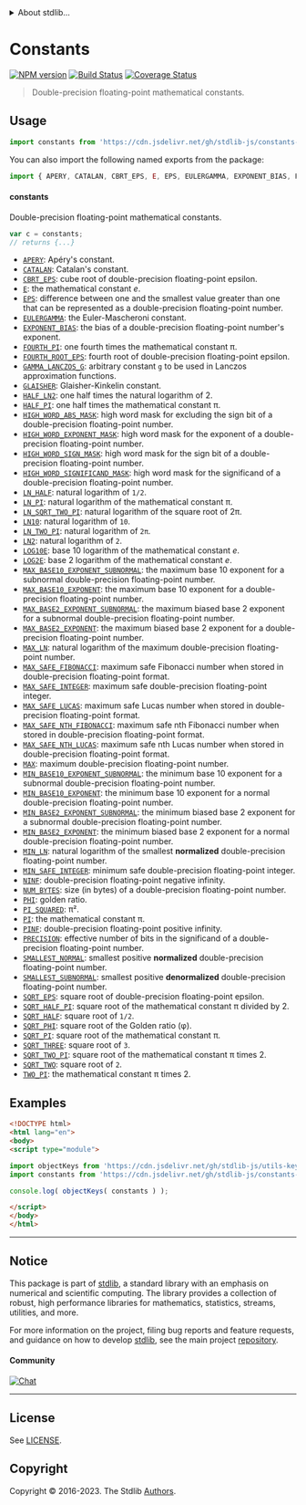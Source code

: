 <!--

@license Apache-2.0

Copyright (c) 2021 The Stdlib Authors.

Licensed under the Apache License, Version 2.0 (the "License");
you may not use this file except in compliance with the License.
You may obtain a copy of the License at

   http://www.apache.org/licenses/LICENSE-2.0

Unless required by applicable law or agreed to in writing, software
distributed under the License is distributed on an "AS IS" BASIS,
WITHOUT WARRANTIES OR CONDITIONS OF ANY KIND, either express or implied.
See the License for the specific language governing permissions and
limitations under the License.

-->


<details>
  <summary>
    About stdlib...
  </summary>
  <p>We believe in a future in which the web is a preferred environment for numerical computation. To help realize this future, we've built stdlib. stdlib is a standard library, with an emphasis on numerical and scientific computation, written in JavaScript (and C) for execution in browsers and in Node.js.</p>
  <p>The library is fully decomposable, being architected in such a way that you can swap out and mix and match APIs and functionality to cater to your exact preferences and use cases.</p>
  <p>When you use stdlib, you can be absolutely certain that you are using the most thorough, rigorous, well-written, studied, documented, tested, measured, and high-quality code out there.</p>
  <p>To join us in bringing numerical computing to the web, get started by checking us out on <a href="https://github.com/stdlib-js/stdlib">GitHub</a>, and please consider <a href="https://opencollective.com/stdlib">financially supporting stdlib</a>. We greatly appreciate your continued support!</p>
</details>

# Constants

[![NPM version][npm-image]][npm-url] [![Build Status][test-image]][test-url] [![Coverage Status][coverage-image]][coverage-url] <!-- [![dependencies][dependencies-image]][dependencies-url] -->

> Double-precision floating-point mathematical constants.



<section class="usage">

## Usage

```javascript
import constants from 'https://cdn.jsdelivr.net/gh/stdlib-js/constants-float64@v0.1.1-esm/index.mjs';
```

You can also import the following named exports from the package:

```javascript
import { APERY, CATALAN, CBRT_EPS, E, EPS, EULERGAMMA, EXPONENT_BIAS, FOURTH_PI, FOURTH_ROOT_EPS, GAMMA_LANCZOS_G, GLAISHER, HALF_LN2, HALF_PI, HIGH_WORD_ABS_MASK, HIGH_WORD_EXPONENT_MASK, HIGH_WORD_SIGNIFICAND_MASK, HIGH_WORD_SIGN_MASK, LN10, LN2, LN_HALF, LN_PI, LN_SQRT_TWO_PI, LN_TWO_PI, LOG10E, LOG2E, MAX, MAX_BASE10_EXPONENT, MAX_BASE10_EXPONENT_SUBNORMAL, MAX_BASE2_EXPONENT, MAX_BASE2_EXPONENT_SUBNORMAL, MAX_LN, MAX_SAFE_FIBONACCI, MAX_SAFE_INTEGER, MAX_SAFE_LUCAS, MAX_SAFE_NTH_FIBONACCI, MAX_SAFE_NTH_LUCAS, MIN_BASE10_EXPONENT, MIN_BASE10_EXPONENT_SUBNORMAL, MIN_BASE2_EXPONENT, MIN_BASE2_EXPONENT_SUBNORMAL, MIN_LN, MIN_SAFE_INTEGER, NINF, NUM_BYTES, PHI, PI, PINF, PI_SQUARED, PRECISION, SMALLEST_NORMAL, SMALLEST_SUBNORMAL, SQRT_EPS, SQRT_HALF, SQRT_HALF_PI, SQRT_PHI, SQRT_PI, SQRT_THREE, SQRT_TWO, SQRT_TWO_PI, TWO_PI } from 'https://cdn.jsdelivr.net/gh/stdlib-js/constants-float64@v0.1.1-esm/index.mjs';
```

#### constants

Double-precision floating-point mathematical constants.

```javascript
var c = constants;
// returns {...}
```

<!-- <toc pattern="*" > -->

<div class="namespace-toc">

-   <span class="signature">[`APERY`][@stdlib/constants/float64/apery]</span><span class="delimiter">: </span><span class="description">Apéry's constant.</span>
-   <span class="signature">[`CATALAN`][@stdlib/constants/float64/catalan]</span><span class="delimiter">: </span><span class="description">Catalan's constant.</span>
-   <span class="signature">[`CBRT_EPS`][@stdlib/constants/float64/cbrt-eps]</span><span class="delimiter">: </span><span class="description">cube root of double-precision floating-point epsilon.</span>
-   <span class="signature">[`E`][@stdlib/constants/float64/e]</span><span class="delimiter">: </span><span class="description">the mathematical constant _e_.</span>
-   <span class="signature">[`EPS`][@stdlib/constants/float64/eps]</span><span class="delimiter">: </span><span class="description">difference between one and the smallest value greater than one that can be represented as a double-precision floating-point number.</span>
-   <span class="signature">[`EULERGAMMA`][@stdlib/constants/float64/eulergamma]</span><span class="delimiter">: </span><span class="description">the Euler-Mascheroni constant.</span>
-   <span class="signature">[`EXPONENT_BIAS`][@stdlib/constants/float64/exponent-bias]</span><span class="delimiter">: </span><span class="description">the bias of a double-precision floating-point number's exponent.</span>
-   <span class="signature">[`FOURTH_PI`][@stdlib/constants/float64/fourth-pi]</span><span class="delimiter">: </span><span class="description">one fourth times the mathematical constant π.</span>
-   <span class="signature">[`FOURTH_ROOT_EPS`][@stdlib/constants/float64/fourth-root-eps]</span><span class="delimiter">: </span><span class="description">fourth root of double-precision floating-point epsilon.</span>
-   <span class="signature">[`GAMMA_LANCZOS_G`][@stdlib/constants/float64/gamma-lanczos-g]</span><span class="delimiter">: </span><span class="description">arbitrary constant `g` to be used in Lanczos approximation functions.</span>
-   <span class="signature">[`GLAISHER`][@stdlib/constants/float64/glaisher-kinkelin]</span><span class="delimiter">: </span><span class="description">Glaisher-Kinkelin constant.</span>
-   <span class="signature">[`HALF_LN2`][@stdlib/constants/float64/half-ln-two]</span><span class="delimiter">: </span><span class="description">one half times the natural logarithm of 2.</span>
-   <span class="signature">[`HALF_PI`][@stdlib/constants/float64/half-pi]</span><span class="delimiter">: </span><span class="description">one half times the mathematical constant π.</span>
-   <span class="signature">[`HIGH_WORD_ABS_MASK`][@stdlib/constants/float64/high-word-abs-mask]</span><span class="delimiter">: </span><span class="description">high word mask for excluding the sign bit of a double-precision floating-point number.</span>
-   <span class="signature">[`HIGH_WORD_EXPONENT_MASK`][@stdlib/constants/float64/high-word-exponent-mask]</span><span class="delimiter">: </span><span class="description">high word mask for the exponent of a double-precision floating-point number.</span>
-   <span class="signature">[`HIGH_WORD_SIGN_MASK`][@stdlib/constants/float64/high-word-sign-mask]</span><span class="delimiter">: </span><span class="description">high word mask for the sign bit of a double-precision floating-point number.</span>
-   <span class="signature">[`HIGH_WORD_SIGNIFICAND_MASK`][@stdlib/constants/float64/high-word-significand-mask]</span><span class="delimiter">: </span><span class="description">high word mask for the significand of a double-precision floating-point number.</span>
-   <span class="signature">[`LN_HALF`][@stdlib/constants/float64/ln-half]</span><span class="delimiter">: </span><span class="description">natural logarithm of `1/2`.</span>
-   <span class="signature">[`LN_PI`][@stdlib/constants/float64/ln-pi]</span><span class="delimiter">: </span><span class="description">natural logarithm of the mathematical constant π.</span>
-   <span class="signature">[`LN_SQRT_TWO_PI`][@stdlib/constants/float64/ln-sqrt-two-pi]</span><span class="delimiter">: </span><span class="description">natural logarithm of the square root of 2π.</span>
-   <span class="signature">[`LN10`][@stdlib/constants/float64/ln-ten]</span><span class="delimiter">: </span><span class="description">natural logarithm of `10`.</span>
-   <span class="signature">[`LN_TWO_PI`][@stdlib/constants/float64/ln-two-pi]</span><span class="delimiter">: </span><span class="description">natural logarithm of `2π`.</span>
-   <span class="signature">[`LN2`][@stdlib/constants/float64/ln-two]</span><span class="delimiter">: </span><span class="description">natural logarithm of `2`.</span>
-   <span class="signature">[`LOG10E`][@stdlib/constants/float64/log10-e]</span><span class="delimiter">: </span><span class="description">base 10 logarithm of the mathematical constant _e_.</span>
-   <span class="signature">[`LOG2E`][@stdlib/constants/float64/log2-e]</span><span class="delimiter">: </span><span class="description">base 2 logarithm of the mathematical constant _e_.</span>
-   <span class="signature">[`MAX_BASE10_EXPONENT_SUBNORMAL`][@stdlib/constants/float64/max-base10-exponent-subnormal]</span><span class="delimiter">: </span><span class="description">the maximum base 10 exponent for a subnormal double-precision floating-point number.</span>
-   <span class="signature">[`MAX_BASE10_EXPONENT`][@stdlib/constants/float64/max-base10-exponent]</span><span class="delimiter">: </span><span class="description">the maximum base 10 exponent for a double-precision floating-point number.</span>
-   <span class="signature">[`MAX_BASE2_EXPONENT_SUBNORMAL`][@stdlib/constants/float64/max-base2-exponent-subnormal]</span><span class="delimiter">: </span><span class="description">the maximum biased base 2 exponent for a subnormal double-precision floating-point number.</span>
-   <span class="signature">[`MAX_BASE2_EXPONENT`][@stdlib/constants/float64/max-base2-exponent]</span><span class="delimiter">: </span><span class="description">the maximum biased base 2 exponent for a double-precision floating-point number.</span>
-   <span class="signature">[`MAX_LN`][@stdlib/constants/float64/max-ln]</span><span class="delimiter">: </span><span class="description">natural logarithm of the maximum double-precision floating-point number.</span>
-   <span class="signature">[`MAX_SAFE_FIBONACCI`][@stdlib/constants/float64/max-safe-fibonacci]</span><span class="delimiter">: </span><span class="description">maximum safe Fibonacci number when stored in double-precision floating-point format.</span>
-   <span class="signature">[`MAX_SAFE_INTEGER`][@stdlib/constants/float64/max-safe-integer]</span><span class="delimiter">: </span><span class="description">maximum safe double-precision floating-point integer.</span>
-   <span class="signature">[`MAX_SAFE_LUCAS`][@stdlib/constants/float64/max-safe-lucas]</span><span class="delimiter">: </span><span class="description">maximum safe Lucas number when stored in double-precision floating-point format.</span>
-   <span class="signature">[`MAX_SAFE_NTH_FIBONACCI`][@stdlib/constants/float64/max-safe-nth-fibonacci]</span><span class="delimiter">: </span><span class="description">maximum safe nth Fibonacci number when stored in double-precision floating-point format.</span>
-   <span class="signature">[`MAX_SAFE_NTH_LUCAS`][@stdlib/constants/float64/max-safe-nth-lucas]</span><span class="delimiter">: </span><span class="description">maximum safe nth Lucas number when stored in double-precision floating-point format.</span>
-   <span class="signature">[`MAX`][@stdlib/constants/float64/max]</span><span class="delimiter">: </span><span class="description">maximum double-precision floating-point number.</span>
-   <span class="signature">[`MIN_BASE10_EXPONENT_SUBNORMAL`][@stdlib/constants/float64/min-base10-exponent-subnormal]</span><span class="delimiter">: </span><span class="description">the minimum base 10 exponent for a subnormal double-precision floating-point number.</span>
-   <span class="signature">[`MIN_BASE10_EXPONENT`][@stdlib/constants/float64/min-base10-exponent]</span><span class="delimiter">: </span><span class="description">the minimum base 10 exponent for a normal double-precision floating-point number.</span>
-   <span class="signature">[`MIN_BASE2_EXPONENT_SUBNORMAL`][@stdlib/constants/float64/min-base2-exponent-subnormal]</span><span class="delimiter">: </span><span class="description">the minimum biased base 2 exponent for a subnormal double-precision floating-point number.</span>
-   <span class="signature">[`MIN_BASE2_EXPONENT`][@stdlib/constants/float64/min-base2-exponent]</span><span class="delimiter">: </span><span class="description">the minimum biased base 2 exponent for a normal double-precision floating-point number.</span>
-   <span class="signature">[`MIN_LN`][@stdlib/constants/float64/min-ln]</span><span class="delimiter">: </span><span class="description">natural logarithm of the smallest **normalized** double-precision floating-point number.</span>
-   <span class="signature">[`MIN_SAFE_INTEGER`][@stdlib/constants/float64/min-safe-integer]</span><span class="delimiter">: </span><span class="description">minimum safe double-precision floating-point integer.</span>
-   <span class="signature">[`NINF`][@stdlib/constants/float64/ninf]</span><span class="delimiter">: </span><span class="description">double-precision floating-point negative infinity.</span>
-   <span class="signature">[`NUM_BYTES`][@stdlib/constants/float64/num-bytes]</span><span class="delimiter">: </span><span class="description">size (in bytes) of a double-precision floating-point number.</span>
-   <span class="signature">[`PHI`][@stdlib/constants/float64/phi]</span><span class="delimiter">: </span><span class="description">golden ratio.</span>
-   <span class="signature">[`PI_SQUARED`][@stdlib/constants/float64/pi-squared]</span><span class="delimiter">: </span><span class="description">π².</span>
-   <span class="signature">[`PI`][@stdlib/constants/float64/pi]</span><span class="delimiter">: </span><span class="description">the mathematical constant π.</span>
-   <span class="signature">[`PINF`][@stdlib/constants/float64/pinf]</span><span class="delimiter">: </span><span class="description">double-precision floating-point positive infinity.</span>
-   <span class="signature">[`PRECISION`][@stdlib/constants/float64/precision]</span><span class="delimiter">: </span><span class="description">effective number of bits in the significand of a double-precision floating-point number.</span>
-   <span class="signature">[`SMALLEST_NORMAL`][@stdlib/constants/float64/smallest-normal]</span><span class="delimiter">: </span><span class="description">smallest positive **normalized** double-precision floating-point number.</span>
-   <span class="signature">[`SMALLEST_SUBNORMAL`][@stdlib/constants/float64/smallest-subnormal]</span><span class="delimiter">: </span><span class="description">smallest positive **denormalized** double-precision floating-point number.</span>
-   <span class="signature">[`SQRT_EPS`][@stdlib/constants/float64/sqrt-eps]</span><span class="delimiter">: </span><span class="description">square root of double-precision floating-point epsilon.</span>
-   <span class="signature">[`SQRT_HALF_PI`][@stdlib/constants/float64/sqrt-half-pi]</span><span class="delimiter">: </span><span class="description">square root of the mathematical constant π divided by 2.</span>
-   <span class="signature">[`SQRT_HALF`][@stdlib/constants/float64/sqrt-half]</span><span class="delimiter">: </span><span class="description">square root of `1/2`.</span>
-   <span class="signature">[`SQRT_PHI`][@stdlib/constants/float64/sqrt-phi]</span><span class="delimiter">: </span><span class="description">square root of the Golden ratio (φ).</span>
-   <span class="signature">[`SQRT_PI`][@stdlib/constants/float64/sqrt-pi]</span><span class="delimiter">: </span><span class="description">square root of the mathematical constant π.</span>
-   <span class="signature">[`SQRT_THREE`][@stdlib/constants/float64/sqrt-three]</span><span class="delimiter">: </span><span class="description">square root of `3`.</span>
-   <span class="signature">[`SQRT_TWO_PI`][@stdlib/constants/float64/sqrt-two-pi]</span><span class="delimiter">: </span><span class="description">square root of the mathematical constant π times 2.</span>
-   <span class="signature">[`SQRT_TWO`][@stdlib/constants/float64/sqrt-two]</span><span class="delimiter">: </span><span class="description">square root of `2`.</span>
-   <span class="signature">[`TWO_PI`][@stdlib/constants/float64/two-pi]</span><span class="delimiter">: </span><span class="description">the mathematical constant π times 2.</span>

</div>

<!-- </toc> -->

</section>

<!-- /.usage -->

<section class="examples">

## Examples

<!-- TODO: better examples -->

<!-- eslint no-undef: "error" -->

```html
<!DOCTYPE html>
<html lang="en">
<body>
<script type="module">

import objectKeys from 'https://cdn.jsdelivr.net/gh/stdlib-js/utils-keys@esm/index.mjs';
import constants from 'https://cdn.jsdelivr.net/gh/stdlib-js/constants-float64@v0.1.1-esm/index.mjs';

console.log( objectKeys( constants ) );

</script>
</body>
</html>
```

</section>

<!-- /.examples -->

<!-- Section for related `stdlib` packages. Do not manually edit this section, as it is automatically populated. -->

<section class="related">

</section>

<!-- /.related -->

<!-- Section for all links. Make sure to keep an empty line after the `section` element and another before the `/section` close. -->


<section class="main-repo" >

* * *

## Notice

This package is part of [stdlib][stdlib], a standard library with an emphasis on numerical and scientific computing. The library provides a collection of robust, high performance libraries for mathematics, statistics, streams, utilities, and more.

For more information on the project, filing bug reports and feature requests, and guidance on how to develop [stdlib][stdlib], see the main project [repository][stdlib].

#### Community

[![Chat][chat-image]][chat-url]

---

## License

See [LICENSE][stdlib-license].


## Copyright

Copyright &copy; 2016-2023. The Stdlib [Authors][stdlib-authors].

</section>

<!-- /.stdlib -->

<!-- Section for all links. Make sure to keep an empty line after the `section` element and another before the `/section` close. -->

<section class="links">

[npm-image]: http://img.shields.io/npm/v/@stdlib/constants-float64.svg
[npm-url]: https://npmjs.org/package/@stdlib/constants-float64

[test-image]: https://github.com/stdlib-js/constants-float64/actions/workflows/test.yml/badge.svg?branch=v0.1.1
[test-url]: https://github.com/stdlib-js/constants-float64/actions/workflows/test.yml?query=branch:v0.1.1

[coverage-image]: https://img.shields.io/codecov/c/github/stdlib-js/constants-float64/main.svg
[coverage-url]: https://codecov.io/github/stdlib-js/constants-float64?branch=main

<!--

[dependencies-image]: https://img.shields.io/david/stdlib-js/constants-float64.svg
[dependencies-url]: https://david-dm.org/stdlib-js/constants-float64/main

-->

[chat-image]: https://img.shields.io/gitter/room/stdlib-js/stdlib.svg
[chat-url]: https://app.gitter.im/#/room/#stdlib-js_stdlib:gitter.im

[stdlib]: https://github.com/stdlib-js/stdlib

[stdlib-authors]: https://github.com/stdlib-js/stdlib/graphs/contributors

[umd]: https://github.com/umdjs/umd
[es-module]: https://developer.mozilla.org/en-US/docs/Web/JavaScript/Guide/Modules

[deno-url]: https://github.com/stdlib-js/constants-float64/tree/deno
[umd-url]: https://github.com/stdlib-js/constants-float64/tree/umd
[esm-url]: https://github.com/stdlib-js/constants-float64/tree/esm
[branches-url]: https://github.com/stdlib-js/constants-float64/blob/main/branches.md

[stdlib-license]: https://raw.githubusercontent.com/stdlib-js/constants-float64/main/LICENSE

<!-- <toc-links> -->

[@stdlib/constants/float64/apery]: https://github.com/stdlib-js/constants-float64-apery/tree/esm

[@stdlib/constants/float64/catalan]: https://github.com/stdlib-js/constants-float64-catalan/tree/esm

[@stdlib/constants/float64/cbrt-eps]: https://github.com/stdlib-js/constants-float64-cbrt-eps/tree/esm

[@stdlib/constants/float64/e]: https://github.com/stdlib-js/constants-float64-e/tree/esm

[@stdlib/constants/float64/eps]: https://github.com/stdlib-js/constants-float64-eps/tree/esm

[@stdlib/constants/float64/eulergamma]: https://github.com/stdlib-js/constants-float64-eulergamma/tree/esm

[@stdlib/constants/float64/exponent-bias]: https://github.com/stdlib-js/constants-float64-exponent-bias/tree/esm

[@stdlib/constants/float64/fourth-pi]: https://github.com/stdlib-js/constants-float64-fourth-pi/tree/esm

[@stdlib/constants/float64/fourth-root-eps]: https://github.com/stdlib-js/constants-float64-fourth-root-eps/tree/esm

[@stdlib/constants/float64/gamma-lanczos-g]: https://github.com/stdlib-js/constants-float64-gamma-lanczos-g/tree/esm

[@stdlib/constants/float64/glaisher-kinkelin]: https://github.com/stdlib-js/constants-float64-glaisher-kinkelin/tree/esm

[@stdlib/constants/float64/half-ln-two]: https://github.com/stdlib-js/constants-float64-half-ln-two/tree/esm

[@stdlib/constants/float64/half-pi]: https://github.com/stdlib-js/constants-float64-half-pi/tree/esm

[@stdlib/constants/float64/high-word-abs-mask]: https://github.com/stdlib-js/constants-float64-high-word-abs-mask/tree/esm

[@stdlib/constants/float64/high-word-exponent-mask]: https://github.com/stdlib-js/constants-float64-high-word-exponent-mask/tree/esm

[@stdlib/constants/float64/high-word-sign-mask]: https://github.com/stdlib-js/constants-float64-high-word-sign-mask/tree/esm

[@stdlib/constants/float64/high-word-significand-mask]: https://github.com/stdlib-js/constants-float64-high-word-significand-mask/tree/esm

[@stdlib/constants/float64/ln-half]: https://github.com/stdlib-js/constants-float64-ln-half/tree/esm

[@stdlib/constants/float64/ln-pi]: https://github.com/stdlib-js/constants-float64-ln-pi/tree/esm

[@stdlib/constants/float64/ln-sqrt-two-pi]: https://github.com/stdlib-js/constants-float64-ln-sqrt-two-pi/tree/esm

[@stdlib/constants/float64/ln-ten]: https://github.com/stdlib-js/constants-float64-ln-ten/tree/esm

[@stdlib/constants/float64/ln-two-pi]: https://github.com/stdlib-js/constants-float64-ln-two-pi/tree/esm

[@stdlib/constants/float64/ln-two]: https://github.com/stdlib-js/constants-float64-ln-two/tree/esm

[@stdlib/constants/float64/log10-e]: https://github.com/stdlib-js/constants-float64-log10-e/tree/esm

[@stdlib/constants/float64/log2-e]: https://github.com/stdlib-js/constants-float64-log2-e/tree/esm

[@stdlib/constants/float64/max-base10-exponent-subnormal]: https://github.com/stdlib-js/constants-float64-max-base10-exponent-subnormal/tree/esm

[@stdlib/constants/float64/max-base10-exponent]: https://github.com/stdlib-js/constants-float64-max-base10-exponent/tree/esm

[@stdlib/constants/float64/max-base2-exponent-subnormal]: https://github.com/stdlib-js/constants-float64-max-base2-exponent-subnormal/tree/esm

[@stdlib/constants/float64/max-base2-exponent]: https://github.com/stdlib-js/constants-float64-max-base2-exponent/tree/esm

[@stdlib/constants/float64/max-ln]: https://github.com/stdlib-js/constants-float64-max-ln/tree/esm

[@stdlib/constants/float64/max-safe-fibonacci]: https://github.com/stdlib-js/constants-float64-max-safe-fibonacci/tree/esm

[@stdlib/constants/float64/max-safe-integer]: https://github.com/stdlib-js/constants-float64-max-safe-integer/tree/esm

[@stdlib/constants/float64/max-safe-lucas]: https://github.com/stdlib-js/constants-float64-max-safe-lucas/tree/esm

[@stdlib/constants/float64/max-safe-nth-fibonacci]: https://github.com/stdlib-js/constants-float64-max-safe-nth-fibonacci/tree/esm

[@stdlib/constants/float64/max-safe-nth-lucas]: https://github.com/stdlib-js/constants-float64-max-safe-nth-lucas/tree/esm

[@stdlib/constants/float64/max]: https://github.com/stdlib-js/constants-float64-max/tree/esm

[@stdlib/constants/float64/min-base10-exponent-subnormal]: https://github.com/stdlib-js/constants-float64-min-base10-exponent-subnormal/tree/esm

[@stdlib/constants/float64/min-base10-exponent]: https://github.com/stdlib-js/constants-float64-min-base10-exponent/tree/esm

[@stdlib/constants/float64/min-base2-exponent-subnormal]: https://github.com/stdlib-js/constants-float64-min-base2-exponent-subnormal/tree/esm

[@stdlib/constants/float64/min-base2-exponent]: https://github.com/stdlib-js/constants-float64-min-base2-exponent/tree/esm

[@stdlib/constants/float64/min-ln]: https://github.com/stdlib-js/constants-float64-min-ln/tree/esm

[@stdlib/constants/float64/min-safe-integer]: https://github.com/stdlib-js/constants-float64-min-safe-integer/tree/esm

[@stdlib/constants/float64/ninf]: https://github.com/stdlib-js/constants-float64-ninf/tree/esm

[@stdlib/constants/float64/num-bytes]: https://github.com/stdlib-js/constants-float64-num-bytes/tree/esm

[@stdlib/constants/float64/phi]: https://github.com/stdlib-js/constants-float64-phi/tree/esm

[@stdlib/constants/float64/pi-squared]: https://github.com/stdlib-js/constants-float64-pi-squared/tree/esm

[@stdlib/constants/float64/pi]: https://github.com/stdlib-js/constants-float64-pi/tree/esm

[@stdlib/constants/float64/pinf]: https://github.com/stdlib-js/constants-float64-pinf/tree/esm

[@stdlib/constants/float64/precision]: https://github.com/stdlib-js/constants-float64-precision/tree/esm

[@stdlib/constants/float64/smallest-normal]: https://github.com/stdlib-js/constants-float64-smallest-normal/tree/esm

[@stdlib/constants/float64/smallest-subnormal]: https://github.com/stdlib-js/constants-float64-smallest-subnormal/tree/esm

[@stdlib/constants/float64/sqrt-eps]: https://github.com/stdlib-js/constants-float64-sqrt-eps/tree/esm

[@stdlib/constants/float64/sqrt-half-pi]: https://github.com/stdlib-js/constants-float64-sqrt-half-pi/tree/esm

[@stdlib/constants/float64/sqrt-half]: https://github.com/stdlib-js/constants-float64-sqrt-half/tree/esm

[@stdlib/constants/float64/sqrt-phi]: https://github.com/stdlib-js/constants-float64-sqrt-phi/tree/esm

[@stdlib/constants/float64/sqrt-pi]: https://github.com/stdlib-js/constants-float64-sqrt-pi/tree/esm

[@stdlib/constants/float64/sqrt-three]: https://github.com/stdlib-js/constants-float64-sqrt-three/tree/esm

[@stdlib/constants/float64/sqrt-two-pi]: https://github.com/stdlib-js/constants-float64-sqrt-two-pi/tree/esm

[@stdlib/constants/float64/sqrt-two]: https://github.com/stdlib-js/constants-float64-sqrt-two/tree/esm

[@stdlib/constants/float64/two-pi]: https://github.com/stdlib-js/constants-float64-two-pi/tree/esm

<!-- </toc-links> -->

</section>

<!-- /.links -->
